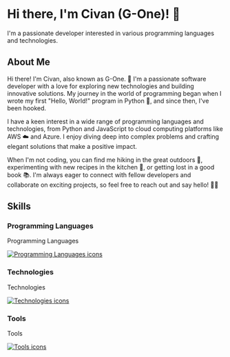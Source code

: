 # Hi there, I'm Civan (G-One)! 👋

I'm a passionate developer interested in various programming languages and technologies.

## About Me

Hi there! I'm Civan, also known as G-One. 👋 I'm a passionate software developer with a love for exploring new technologies and building innovative solutions. My journey in the world of programming began when I wrote my first "Hello, World!" program in Python 🐍, and since then, I've been hooked.

I have a keen interest in a wide range of programming languages and technologies, from Python and JavaScript to cloud computing platforms like AWS ☁️ and Azure. I enjoy diving deep into complex problems and crafting elegant solutions that make a positive impact.

When I'm not coding, you can find me hiking in the great outdoors 🌳, experimenting with new recipes in the kitchen 🍳, or getting lost in a good book 📚. I'm always eager to connect with fellow developers and collaborate on exciting projects, so feel free to reach out and say hello! 👨‍💻


## Skills

### Programming Languages
<div>
  <p>Programming Languages</p>
  <a href="https://skillicons.dev">
    <img src="https://skillicons.dev/icons?i=apple,python,bash,css,javascript,c#" alt="Programming Languages icons" />
  </a>
</div>

### Technologies
<div>
  <p>Technologies</p>
  <a href="https://skillicons.dev">
    <img src="https://skillicons.dev/icons?i=azure,cpp,cloudflare,d3,dotnet,gcp" alt="Technologies icons" />
  </a>
</div>

### Tools
<div>
  <p>Tools</p>
  <a href="https://skillicons.dev">
    <img src="https://skillicons.dev/icons?i=aws,bootstrap,git,github,htmx,java,jquery,kubernetes,mongodb,nodejs,windows" alt="Tools icons" />
  </a>
</div>


